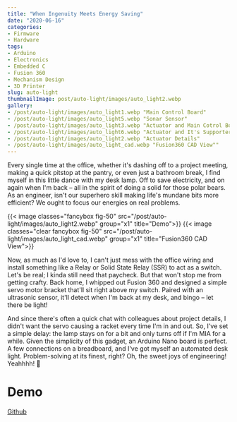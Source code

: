 ```yaml
---
title: "When Ingenuity Meets Energy Saving"
date: "2020-06-16"
categories:
- Firmware
- Hardware
tags:
- Arduino
- Electronics
- Embedded C
- Fusion 360
- Mechanism Design
- 3D Printer
slug: auto-light
thumbnailImage: post/auto-light/images/auto_light2.webp
gallery:
- /post/auto-light/images/auto_light1.webp "Main Control Board"
- /post/auto-light/images/auto_light5.webp "Sonar Sensor"
- /post/auto-light/images/auto_light3.webp "Actuator and Main Cotrol Board"
- /post/auto-light/images/auto_light6.webp "Actuator and It's Supporter"
- /post/auto-light/images/auto_light2.webp "Actuator Details"
- /post/auto-light/images/auto_light_cad.webp "Fusion360 CAD View""
---
```


<!-- for peek -->
Every single time at the office, whether it's dashing off to a project meeting, making a quick 
pitstop at the pantry, or even just a bathroom break, I find myself in this little dance with my 
desk lamp. Off to save electricity, and on again when I'm back – all in the spirit of doing a solid 
for those polar bears. As an engineer, isn't our superhero skill making life's mundane bits more 
efficient? We ought to focus our energies on real problems.

<!--more-->
{{< image classes="fancybox fig-50" src="/post/auto-light/images/auto_light2.webp" group="x1" title="Demo">}}
{{< image classes="clear fancybox fig-50" src="/post/auto-light/images/auto_light_cad.webp" group="x1" title="Fusion360 CAD View">}}

Now, as much as I'd love to, I can't just mess with the office wiring and install something like a 
Relay or Solid State Relay (SSR) to act as a switch. Let's be real; I kinda still need that 
paycheck. But that won't stop me from getting crafty. Back home, I whipped out Fusion 360 and 
designed a simple servo motor bracket that'll sit right above my switch. Paired with an ultrasonic 
sensor, it'll detect when I'm back at my desk, and bingo – let there be light!

And since there's often a quick chat with colleagues about project details, I didn't want the servo 
causing a racket every time I'm in and out. So, I've set a simple delay: the lamp stays on for a 
bit and only turns off if I'm MIA for a while. Given the simplicity of this gadget, an Arduino Nano 
board is perfect. A few connections on a breadboard, and I've got myself an automated desk light. 
Problem-solving at its finest, right? Oh, the sweet joys of engineering! Yeahhhh! 🎉


# Demo
[Github](https://github.com/armcortex/auto_light)



